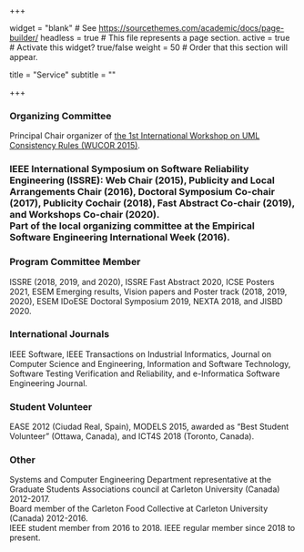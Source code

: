 +++

widget = "blank" # See https://sourcethemes.com/academic/docs/page-builder/ 
headless = true # This file represents a page section. 
active = true # Activate this widget? true/false 
weight = 50 # Order that this section will appear.

title = "Service" 
subtitle = ""

+++


<h3>Organizing Committee</h3>
Principal Chair organizer of <a href="https://wucor.wordpress.com/" target="_blank">the 1st International Workshop on UML Consistency Rules (WUCOR 2015)</a>.
<h3>IEEE International Symposium on Software Reliability Engineering (ISSRE): Web Chair (2015), Publicity and Local Arrangements Chair (2016), Doctoral Symposium Co-chair (2017), Publicity Cochair (2018), Fast Abstract Co-chair (2019), and Workshops Co-chair (2020). 
<br> Part of the local organizing committee at the Empirical Software Engineering International Week (2016).

<h3>Program Committee Member</h3>
ISSRE (2018, 2019, and 2020), ISSRE Fast Abstract 2020, ICSE Posters 2021, ESEM Emerging results, Vision papers and Poster track (2018, 2019, 2020), ESEM IDoESE Doctoral Symposium 2019, NEXTA 2018, and JISBD 2020.


<h3>International Journals</h3>
IEEE Software, IEEE Transactions on Industrial Informatics, Journal on Computer Science and Engineering, Information and Software Technology, Software Testing Verification and Reliability, and e-Informatica Software Engineering Journal.

<h3>Student Volunteer</h3>
EASE 2012 (Ciudad Real, Spain), MODELS 2015, awarded as “Best Student Volunteer” (Ottawa, Canada), and ICT4S 2018 (Toronto, Canada).

<h3>Other</h3>
Systems and Computer Engineering Department representative at the Graduate Students Associations council at Carleton University (Canada) 2012-2017.
<br>Board member of the Carleton Food Collective at Carleton University (Canada) 2012-2016.
<br>IEEE student member from 2016 to 2018. IEEE regular member since 2018 to present.
